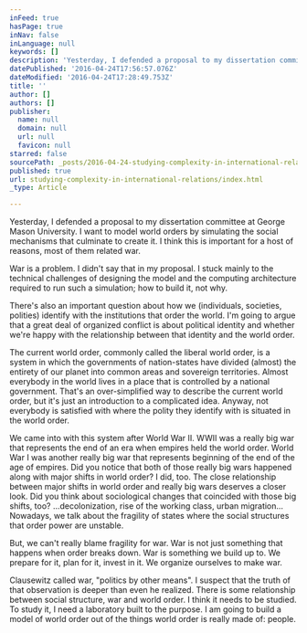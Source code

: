 ```yaml
---
inFeed: true
hasPage: true
inNav: false
inLanguage: null
keywords: []
description: 'Yesterday, I defended a proposal to my dissertation committee at George Mason University. I want to model world orders by simulating the social mechanisms that culminate to create it. I think this is important for a host of reasons, most of them related war. '
datePublished: '2016-04-24T17:56:57.076Z'
dateModified: '2016-04-24T17:28:49.753Z'
title: ''
author: []
authors: []
publisher:
  name: null
  domain: null
  url: null
  favicon: null
starred: false
sourcePath: _posts/2016-04-24-studying-complexity-in-international-relations.md
published: true
url: studying-complexity-in-international-relations/index.html
_type: Article

---
```

Yesterday, I defended a proposal to my dissertation committee at George Mason University. I want to model world orders by simulating the social mechanisms that culminate to create it. I think this is important for a host of reasons, most of them related war. 

War is a problem. I didn't say that in my proposal. I stuck mainly to the technical challenges of designing the model and the computing architecture required to run such a simulation; how to build it, not why. 

There's also an important question about how we (individuals, societies, polities) identify with the institutions that order the world. I'm going to argue that a great deal of organized conflict is about political identity and whether we're happy with the relationship between that identity and the world order. 

The current world order, commonly called the liberal world order, is a system in which the governments of nation-states have divided (almost) the entirety of our planet into common areas and sovereign territories. Almost everybody in the world lives in a place that is controlled by a national government. That's an over-simplified way to describe the current world order, but it's just an introduction to a complicated idea. Anyway, not everybody is satisfied with where the polity they identify with is situated in the world order. 

We came into with this system after World War II. WWII was a really big war that represents the end of an era when empires held the world order. World War I was another really big war that represents beginning of the end of the age of empires. Did you notice that both of those really big wars happened along with major shifts in world order? I did, too. The close relationship between major shifts in world order and really big wars deserves a closer look. Did you think about sociological changes that coincided with those big shifts, too? ...decolonization, rise of the working class, urban migration... Nowadays, we talk about the fragility of states where the social structures that order power are unstable. 

But, we can't really blame fragility for war. War is not just something that happens when order breaks down. War is something we build up to. We prepare for it, plan for it, invest in it. We organize ourselves to make war. 

Clausewitz called war, "politics by other means". I suspect that the truth of that observation is deeper than even he realized. There is some relationship between social structure, war and world order. I think it needs to be studied. To study it, I need a laboratory built to the purpose. I am going to build a model of world order out of the things world order is really made of: people.